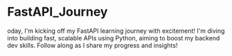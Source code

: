 # FastAPI_Journey
oday, I'm kicking off my FastAPI learning journey with excitement! I'm diving into building fast, scalable APIs using Python, aiming to boost my backend dev skills. Follow along as I share my progress and insights!
